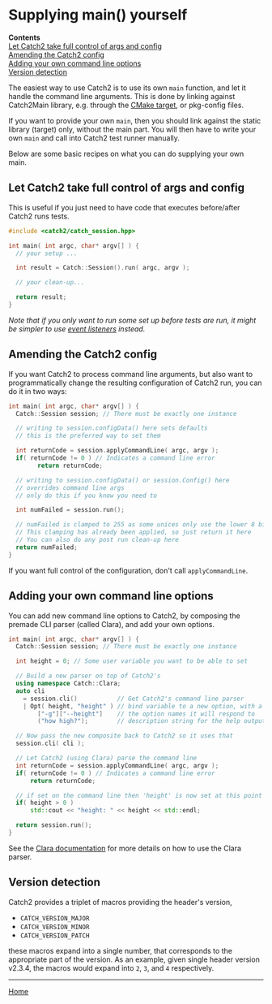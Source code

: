 <a id="top"></a>
# Supplying main() yourself

**Contents**<br>
[Let Catch2 take full control of args and config](#let-catch2-take-full-control-of-args-and-config)<br>
[Amending the Catch2 config](#amending-the-catch2-config)<br>
[Adding your own command line options](#adding-your-own-command-line-options)<br>
[Version detection](#version-detection)<br>

The easiest way to use Catch2 is to use its own `main` function, and let
it handle the command line arguments. This is done by linking against
Catch2Main library, e.g. through the [CMake target](cmake-integration.md#cmake-targets),
or pkg-config files.

If you want to provide your own `main`, then you should link against
the static library (target) only, without the main part. You will then
have to write your own `main` and call into Catch2 test runner manually.

Below are some basic recipes on what you can do supplying your own main.


## Let Catch2 take full control of args and config

This is useful if you just need to have code that executes before/after
Catch2 runs tests.

```cpp
#include <catch2/catch_session.hpp>

int main( int argc, char* argv[] ) {
  // your setup ...

  int result = Catch::Session().run( argc, argv );

  // your clean-up...

  return result;
}
```

_Note that if you only want to run some set up before tests are run, it
might be simpler to use [event listeners](event-listeners.md#top) instead._


## Amending the Catch2 config

If you want Catch2 to process command line arguments, but also want to
programmatically change the resulting configuration of Catch2 run,
you can do it in two ways:

```c++
int main( int argc, char* argv[] ) {
  Catch::Session session; // There must be exactly one instance

  // writing to session.configData() here sets defaults
  // this is the preferred way to set them

  int returnCode = session.applyCommandLine( argc, argv );
  if( returnCode != 0 ) // Indicates a command line error
        return returnCode;

  // writing to session.configData() or session.Config() here
  // overrides command line args
  // only do this if you know you need to

  int numFailed = session.run();

  // numFailed is clamped to 255 as some unices only use the lower 8 bits.
  // This clamping has already been applied, so just return it here
  // You can also do any post run clean-up here
  return numFailed;
}
```

If you want full control of the configuration, don't call `applyCommandLine`.


## Adding your own command line options

You can add new command line options to Catch2, by composing the premade
CLI parser (called Clara), and add your own options.

```cpp
int main( int argc, char* argv[] ) {
  Catch::Session session; // There must be exactly one instance

  int height = 0; // Some user variable you want to be able to set

  // Build a new parser on top of Catch2's
  using namespace Catch::Clara;
  auto cli
    = session.cli()           // Get Catch2's command line parser
    | Opt( height, "height" ) // bind variable to a new option, with a hint string
        ["-g"]["--height"]    // the option names it will respond to
        ("how high?");        // description string for the help output

  // Now pass the new composite back to Catch2 so it uses that
  session.cli( cli );

  // Let Catch2 (using Clara) parse the command line
  int returnCode = session.applyCommandLine( argc, argv );
  if( returnCode != 0 ) // Indicates a command line error
      return returnCode;

  // if set on the command line then 'height' is now set at this point
  if( height > 0 )
      std::cout << "height: " << height << std::endl;

  return session.run();
}
```

See the [Clara documentation](https://github.com/catchorg/Catch2/blob/devel/docs/Clara.md)
for more details on how to use the Clara parser.


## Version detection

Catch2 provides a triplet of macros providing the header's version,

* `CATCH_VERSION_MAJOR`
* `CATCH_VERSION_MINOR`
* `CATCH_VERSION_PATCH`

these macros expand into a single number, that corresponds to the appropriate
part of the version. As an example, given single header version v2.3.4,
the macros would expand into `2`, `3`, and `4` respectively.


---

[Home](Readme.md#top)
